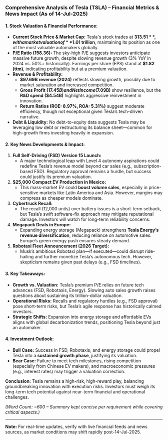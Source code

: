 ### **Comprehensive Analysis of Tesla (TSLA) – Financial Metrics & News Impact (As of 14-Jul-2025)**  

#### **1. Stock Valuation & Financial Performance:**  
- **Current Stock Price & Market Cap:** Tesla's stock trades at **$313.51**, with a market valuation of **$1.01 trillion**, maintaining its position as one of the most valuable automakers globally.  
- **P/E Ratio (158.36):** The sky-high P/E suggests investors anticipate massive future growth, despite slowing revenue growth (3% YoY in 2024 vs. 50%+ historically). Earnings per share (EPS) stand at **$1.82 (ttm)**, indicating profitability but at a premium valuation.  
- **Revenue & Profitability:**  
  - **$97.69B revenue (2024)** reflects slowing growth, possibly due to market saturation and increased competition.  
  - **Gross Profit ($17.45B) and Net Income ($7.09B)** show resilience, but the **R&D spend ($4.54B)** highlights aggressive reinvestment in innovation.  
  - **Return Ratios (ROE: 8.97%, ROA: 5.31%)** suggest moderate efficiency, though not exceptional given Tesla’s tech-driven narrative.  
- **Debt & Liquidity:** No debt-to-equity data suggests Tesla may be leveraging low debt or restructuring its balance sheet—common for high-growth firms investing heavily in expansion.  

#### **2. Key News Developments & Impact:**  
1. **Full Self-Driving (FSD) Version 15 Launch:**  
   - A major technological leap with Level 4 autonomy aspirations could redefine Tesla’s revenue model beyond car sales (e.g., subscription-based FSD). Regulatory approval remains a hurdle, but success could justify its premium valuation.  
2. **$25,000 Compact EV Production in Mexico:**  
   - This mass-market EV could **boost volume sales**, especially in price-sensitive markets like Latin America and Asia. However, margins may compress as cheaper models dominate.  
3. **Cybertruck Recall:**  
   - The recall (12,000 units) over battery issues is a short-term setback, but Tesla’s swift software-fix approach may mitigate reputational damage. Investors will watch for long-term reliability concerns.  
4. **Megapack Deals in Europe:**  
   - Expanding energy storage (Megapack) strengthens **Tesla Energy’s revenue diversification**, reducing reliance on automotive sales. Europe’s green energy push ensures steady demand.  
5. **Robotaxi Fleet Announcement (2026 Target):**  
   - Musk’s ambitious Robotaxi plan—if executed—could disrupt ride-hailing and further monetize Tesla’s autonomous tech. However, skepticism remains given past delays (e.g., FSD timelines).  

#### **3. Key Takeaways:**  
- **Growth vs. Valuation:** Tesla’s premium P/E relies on future tech advances (FSD, Robotaxis, Energy). Slowing auto sales growth raises questions about sustaining its trillion-dollar valuation.  
- **Operational Risks:** Recalls and regulatory hurdles (e.g., FSD approval) pose short-term risks, but Tesla’s agile response has historically calmed investors.  
- **Strategic Shifts:** Expansion into energy storage and affordable EVs aligns with global decarbonization trends, positioning Tesla beyond just an automaker.  

#### **4. Investment Outlook:**  
- **Bull Case:** Success in FSD, Robotaxis, and energy storage could propel Tesla into a **sustained growth phase**, justifying its valuation.  
- **Bear Case:** Failure to meet tech milestones, rising competition (especially from Chinese EV makers), and macroeconomic pressures (e.g., interest rates) may trigger a valuation correction.  

**Conclusion:** Tesla remains a high-risk, high-reward play, balancing groundbreaking innovation with execution risks. Investors must weigh its long-term tech potential against near-term financial and operational challenges.  

*(Word Count: ~600 – Summary kept concise per requirement while covering critical aspects.)*  

---  
**Note:** For real-time updates, verify with live financial feeds and news sources, as market conditions may shift rapidly post-14-Jul-2025.